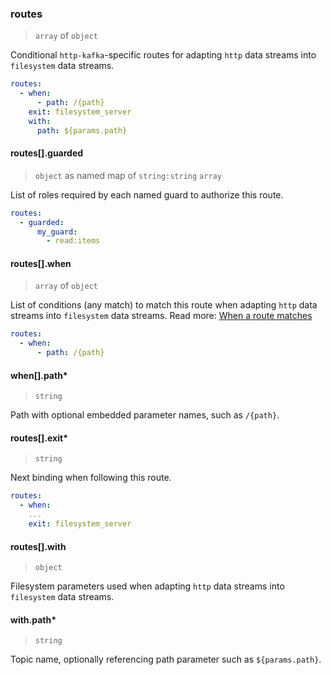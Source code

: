 ### routes

> `array` of `object`

Conditional `http-kafka`-specific routes for adapting `http` data streams into `filesystem` data streams.

```yaml
routes:
  - when:
      - path: /{path}
    exit: filesystem_server
    with:
      path: ${params.path}
```

#### routes[].guarded

> `object` as named map of `string:string` `array`

List of roles required by each named guard to authorize this route.

```yaml
routes:
  - guarded:
      my_guard:
        - read:items
```

#### routes[].when

> `array` of `object`

List of conditions (any match) to match this route when adapting `http` data streams into `filesystem` data streams.
Read more: [When a route matches](../../../../../concepts/bindings.md#when-a-route-matches)

```yaml
routes:
  - when:
      - path: /{path}
```

#### when[].path\*

> `string`

Path with optional embedded parameter names, such as `/{path}`.

#### routes[].exit\*

> `string`

Next binding when following this route.

```yaml
routes:
  - when:
    ...
    exit: filesystem_server
```

#### routes[].with

> `object`

Filesystem parameters used when adapting `http` data streams into `filesystem` data streams.

#### with.path\*

> `string`

Topic name, optionally referencing path parameter such as `${params.path}`.
